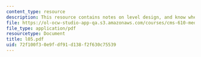 ```yaml
---
content_type: resource
description: This resource contains notes on level design, and know when to stop.
file: https://ol-ocw-studio-app-qa.s3.amazonaws.com/courses/cms-610-media-industries-and-systems-spring-2006/72f100f30e9fdf91d138f2f630c75539_l05.pdf
file_type: application/pdf
resourcetype: Document
title: l05.pdf
uid: 72f100f3-0e9f-df91-d138-f2f630c75539
---
```

